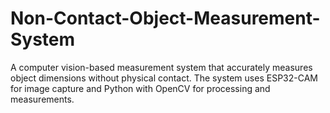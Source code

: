 # Non-Contact-Object-Measurement-System
A computer vision-based measurement system that accurately measures object dimensions without physical contact. The system uses ESP32-CAM for image capture and Python with OpenCV for processing and measurements.
